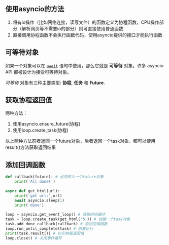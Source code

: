 ## 使用asyncio的方法

1. 将有io操作（比如网络连接，读写文件）的函数定义为协程函数，CPU操作部分（解析网页等不需要io的部分）则可直接使用普通函数
3. 直接调用协程函数不会执行函数代码，使用asyncio提供的接口才能执行函数

## 可等待对象

如果一个对象可以在 [`await`](https://docs.python.org/zh-cn/3/reference/expressions.html#await) 语句中使用，那么它就是 **可等待** 对象。许多 asyncio API 都被设计为接受可等待对象。

*可等待* 对象有三种主要类型: **协程**, **任务** 和 **Future**.

## 获取协程返回值

两种方法：

1. 使用asyncio.ensure_future(协程)
2. 使用loop.create_task(协程)

以上两种方法前者返回一个future对象，后者返回一个task对象，都可以使用result()方法获取返回结果

## 添加回调函数

```python
def callback(future): # 必须传入一个future对象
	print('All done!')
    
async def get_html(url):
    print('get url:',url)
    await asyncio.sleep(1)
    print('done')
    
loop = asyncio.get_event_loop() # 获取时间循环
task = loop.create_task(get_html('b')) # 创建一个task对象
task.add_done_callback(callback) # 添加回调函数
loop.run_until_complete(task) # 阻塞运行
print(task.result()) # 打印协程返回值
loop.close() # 关闭事件循环

```

